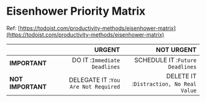 # Eisenhower Priority Matrix
Ref: [https://todoist.com/productivity-methods/eisenhower-matrix](https://todoist.com/productivity-methods/eisenhower-matrix)

| |URGENT |NOT URGENT |
|:---|---:|---:|
**IMPORTANT**|DO IT :`Immediate Deadlines`|SCHEDULE IT :`Future Deadlines` |
**NOT IMPORTANT**|DELEGATE IT :`You Are Not Required` |DELETE IT :`Distraction, No Real Value`  |
